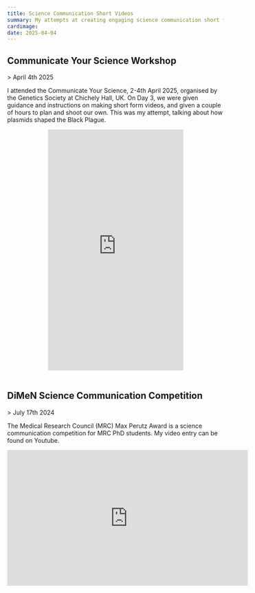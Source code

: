 ```yaml
---
title: Science Communication Short Videos
summary: My attempts at creating engaging science communication short form videos meant for Youtube/Instagram/Tiktok audiences
cardimage:
date: 2025-04-04
---
```


<h2>Communicate Your Science Workshop</h2>
> April 4th 2025

I attended the Communicate Your Science, 2-4th April 2025, organised by the Genetics Society at Chichely Hall, UK. On Day 3, we were given guidance and instructions on making short form videos, and given a couple of hours to plan and shoot our own. This was my attempt, talking about how plasmids shaped the Black Plague.

<div style="display:grid;place-items:center;">
    <iframe width="315" height="560" src="https://www.youtube.com/embed/-rhtQezSM2k" title="YouTube Shorts player" frameborder="0" allow="accelerometer; autoplay; clipboard-write; encrypted-media; gyroscope; picture-in-picture; web-share" referrerpolicy="strict-origin-when-cross-origin" allowfullscreen></iframe>
</div>

<br>
<h2>DiMeN Science Communication Competition</h2>
> July 17th 2024

The Medical Research Council (MRC) Max Perutz Award is a science communication competition for MRC PhD students. 
My video entry can be found on Youtube. 

<div style="display:grid;place-items:center;">
    <iframe width="560" height="315" src="https://www.youtube.com/embed/fbvV060Mrs0?si=8RJ9bzTHE9YNjxoU" title="YouTube video player" frameborder="0" allow="accelerometer; autoplay; clipboard-write; encrypted-media; gyroscope; picture-in-picture; web-share" referrerpolicy="strict-origin-when-cross-origin" allowfullscreen></iframe>
</div>
